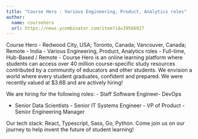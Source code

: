 ```yaml
---
title: "Course Hero : Various Engineering, Product, Analytics roles"
author:
  name: coursehero
  url: https://news.ycombinator.com/item?id=39566927
---
```

Course Hero - Redwood City, USA; Toronto, Canada; Vancouver, Canada; Remote - India - Various Engineering, Product, Analytics roles - Full-time, Hub-Based &#x2F; Remote - 
Course Hero is an online learning platform where students can access over 40 million course-specific study resources contributed by a community of educators and other students. We envision a world where every student graduates, confident and prepared. We were recently valued at $3.6B and are actively hiring!

We are hiring for the following roles: - Staff Software Engineer- DevOps
- Senior Data Scientists - Senior IT Systems Engineer - VP of Product - Senior Engineering Manager

Our tech stack: React, Typescript, Sass, Go, Python. Come join us on our journey to help invent the future of student learning!
